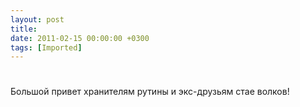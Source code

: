 ```yaml
---
layout: post
title: 
date: 2011-02-15 00:00:00 +0300
tags: [Imported]
---
```

# 

Большой привет хранителям рутины и экс-друзьям стае волков!